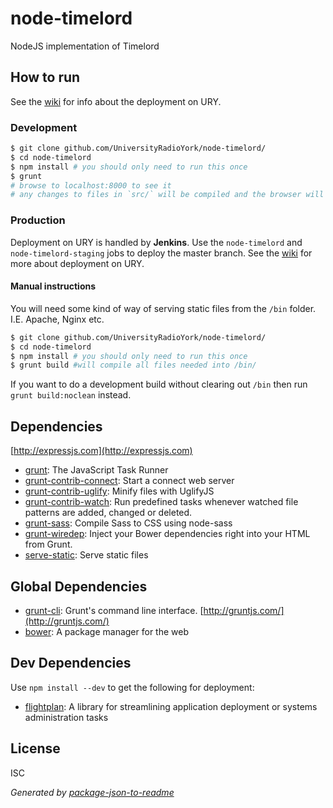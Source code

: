 # node-timelord 

NodeJS implementation of Timelord



## How to run

See the [wiki](https://ury.org.uk/ceedox/computing:services:studioclock) for info about the deployment on URY.

### Development

```sh
$ git clone github.com/UniversityRadioYork/node-timelord/
$ cd node-timelord
$ npm install # you should only need to run this once
$ grunt
# browse to localhost:8000 to see it
# any changes to files in `src/` will be compiled and the browser will automatically reload 
```

### Production

Deployment on URY is handled by **Jenkins**. Use the `node-timelord` and `node-timelord-staging` jobs to deploy the master branch.
See the [wiki](https://ury.org.uk/ceedox/computing:services:studioclock#building_and_deployment_production) for more about deployment on URY.

#### Manual instructions

You will need some kind of way of serving static files from the `/bin` folder. I.E. Apache, Nginx etc.

```sh
$ git clone github.com/UniversityRadioYork/node-timelord/
$ cd node-timelord
$ npm install # you should only need to run this once
$ grunt build #will compile all files needed into /bin/
```

If you want to do a development build without clearing out `/bin` then run `grunt build:noclean` instead.

## Dependencies

[http://expressjs.com](http://expressjs.com)
- [grunt](https://github.com/gruntjs/grunt): The JavaScript Task Runner
- [grunt-contrib-connect](https://github.com/gruntjs/grunt-contrib-connect): Start a connect web server
- [grunt-contrib-uglify](https://github.com/gruntjs/grunt-contrib-uglify): Minify files with UglifyJS
- [grunt-contrib-watch](https://github.com/gruntjs/grunt-contrib-watch): Run predefined tasks whenever watched file patterns are added, changed or deleted.
- [grunt-sass](https://github.com/sindresorhus/grunt-sass): Compile Sass to CSS using node-sass
- [grunt-wiredep](https://github.com/stephenplusplus/grunt-wiredep): Inject your Bower dependencies right into your HTML from Grunt.
- [serve-static](https://github.com/expressjs/serve-static): Serve static files

## Global Dependencies

- [grunt-cli](https://github.com/gruntjs/grunt-cli): Grunt's command line interface. [http://gruntjs.com/](http://gruntjs.com/)
- [bower](http://bower.io/): A package manager for the web

## Dev Dependencies

Use `npm install --dev` to get the following for deployment:

- [flightplan](https://github.com/pstadler/flightplan): A library for streamlining application deployment or systems administration tasks

## License

ISC

_Generated by [package-json-to-readme](https://github.com/zeke/package-json-to-readme)_
